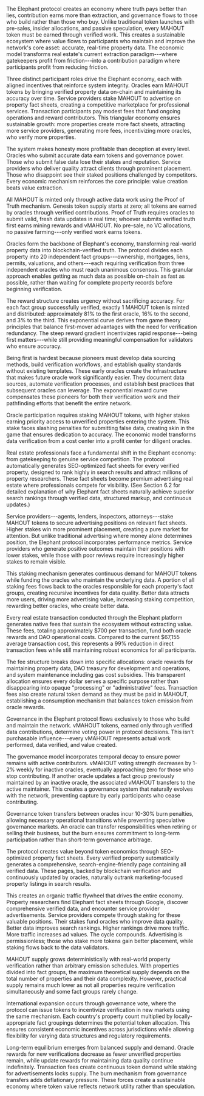 
The Elephant protocol creates an economy where truth pays better than lies, contribution earns more than extraction, and governance flows to those who build rather than those who buy. Unlike traditional token launches with pre-sales, insider allocations, and passive speculation, every MAHOUT token must be earned through verified work. This creates a sustainable ecosystem where value flows to participants who maintain and improve the network's core asset: accurate, real-time property data. The economic model transforms real estate's current extraction paradigm---where gatekeepers profit from friction---into a contribution paradigm where participants profit from reducing friction.


Three distinct participant roles drive the Elephant economy, each with aligned incentives that reinforce system integrity. Oracles earn MAHOUT tokens by bringing verified property data on-chain and maintaining its accuracy over time. Service providers stake MAHOUT to advertise on property fact sheets, creating a competitive marketplace for professional services. Transaction participants pay modest fees that fund ongoing operations and reward contributors. This triangular economy ensures sustainable growth: more properties create more fact sheets, attracting more service providers, generating more fees, incentivizing more oracles, who verify more properties.

The system makes honesty more profitable than deception at every level. Oracles who submit accurate data earn tokens and governance power. Those who submit false data lose their stakes and reputation. Service providers who deliver quality attract clients through prominent placement. Those who disappoint see their staked positions challenged by competitors. Every economic mechanism reinforces the core principle: value creation beats value extraction.

All MAHOUT is minted only through active data work using the Proof of Truth mechanism. Genesis token supply starts at zero; all tokens are earned by oracles through verified contributions. Proof of Truth requires oracles to submit valid, fresh data updates in real time; whoever submits verified truth first earns mining rewards and vMAHOUT. No pre-sale, no VC allocations, no passive farming---only verified work earns tokens.


Oracles form the backbone of Elephant's economy, transforming real-world property data into blockchain-verified truth. The protocol divides each property into 20 independent fact groups---ownership, mortgages, liens, permits, valuations, and others---each requiring verification from three independent oracles who must reach unanimous consensus. This granular approach enables getting as much data as possible on-chain as fast as possible, rather than waiting for complete property records before beginning verification.

The reward structure creates urgency without sacrificing accuracy. For each fact group successfully verified, exactly 1 MAHOUT token is minted and distributed: approximately 81% to the first oracle, 16% to the second, and 3% to the third. This exponential curve derives from game theory principles that balance first-mover advantages with the need for verification redundancy. The steep reward gradient incentivizes rapid response---being first matters---while still providing meaningful compensation for validators who ensure accuracy.

Being first is hardest because pioneers must develop data sourcing methods, build verification workflows, and establish quality standards without existing templates. These early oracles create the infrastructure that makes future oracle work significantly easier. They document data sources, automate verification processes, and establish best practices that subsequent oracles can leverage. The exponential reward curve compensates these pioneers for both their verification work and their pathfinding efforts that benefit the entire network.

Oracle participation requires staking MAHOUT tokens, with higher stakes earning priority access to unverified properties entering the system. This stake faces slashing penalties for submitting false data, creating skin in the game that ensures dedication to accuracy. The economic model transforms data verification from a cost center into a profit center for diligent oracles.


Real estate professionals face a fundamental shift in the Elephant economy: from gatekeeping to genuine service competition. The protocol automatically generates SEO-optimized fact sheets for every verified property, designed to rank highly in search results and attract millions of property researchers. These fact sheets become premium advertising real estate where professionals compete for visibility. (See Section 6.2 for detailed explanation of why Elephant fact sheets naturally achieve superior search rankings through verified data, structured markup, and continuous updates.)

Service providers---agents, lenders, inspectors, attorneys---stake MAHOUT tokens to secure advertising positions on relevant fact sheets. Higher stakes win more prominent placement, creating a pure market for attention. But unlike traditional advertising where money alone determines position, the Elephant protocol incorporates performance metrics. Service providers who generate positive outcomes maintain their positions with lower stakes, while those with poor reviews require increasingly higher stakes to remain visible.

This staking mechanism generates continuous demand for MAHOUT tokens while funding the oracles who maintain the underlying data. A portion of all staking fees flows back to the oracles responsible for each property's fact groups, creating recursive incentives for data quality. Better data attracts more users, driving more advertising value, increasing staking competition, rewarding better oracles, who create better data.


Every real estate transaction conducted through the Elephant platform generates native fees that sustain the ecosystem without extracting value. These fees, totaling approximately \$700 per transaction, fund both oracle rewards and DAO operational costs. Compared to the current \$67,155 average transaction cost, this represents a 99% reduction in direct transaction fees while still maintaining robust economics for all participants.

The fee structure breaks down into specific allocations: oracle rewards for maintaining property data, DAO treasury for development and operations, and system maintenance including gas cost subsidies. This transparent allocation ensures every dollar serves a specific purpose rather than disappearing into opaque \"processing\" or \"administrative\" fees. Transaction fees also create natural token demand as they must be paid in MAHOUT, establishing a consumption mechanism that balances token emission from oracle rewards.


Governance in the Elephant protocol flows exclusively to those who build and maintain the network. vMAHOUT tokens, earned only through verified data contributions, determine voting power in protocol decisions. This isn't purchasable influence---every vMAHOUT represents actual work performed, data verified, and value created.

The governance model incorporates temporal decay to ensure power remains with active contributors. vMAHOUT voting strength decreases by 1-2% weekly for inactive oracles, eventually approaching zero for those who stop contributing. If another oracle updates a fact group previously maintained by an inactive oracle, the associated vMAHOUT transfers to the active maintainer. This creates a governance system that naturally evolves with the network, preventing capture by early participants who cease contributing.

Governance token transfers between oracles incur 10-30% burn penalties, allowing necessary operational transitions while preventing speculative governance markets. An oracle can transfer responsibilities when retiring or selling their business, but the burn ensures commitment to long-term participation rather than short-term governance arbitrage.


The protocol creates value beyond token economics through SEO-optimized property fact sheets. Every verified property automatically generates a comprehensive, search-engine-friendly page containing all verified data. These pages, backed by blockchain verification and continuously updated by oracles, naturally outrank marketing-focused property listings in search results.

This creates an organic traffic flywheel that drives the entire economy. Property researchers find Elephant fact sheets through Google, discover comprehensive verified data, and encounter service provider advertisements. Service providers compete through staking for these valuable positions. Their stakes fund oracles who improve data quality. Better data improves search rankings. Higher rankings drive more traffic. More traffic increases ad values. The cycle compounds. Advertising is permissionless; those who stake more tokens gain better placement, while staking flows back to the data validators.


MAHOUT supply grows deterministically with real-world property verification rather than arbitrary emission schedules. With properties divided into fact groups, the maximum theoretical supply depends on the total number of properties and their data complexity. However, practical supply remains much lower as not all properties require verification simultaneously and some fact groups rarely change.

International expansion occurs through governance vote, where the protocol can issue tokens to incentivize verification in new markets using the same mechanism. Each country's property count multiplied by locally-appropriate fact groupings determines the potential token allocation. This ensures consistent economic incentives across jurisdictions while allowing flexibility for varying data structures and regulatory requirements.

Long-term equilibrium emerges from balanced supply and demand. Oracle rewards for new verifications decrease as fewer unverified properties remain, while update rewards for maintaining data quality continue indefinitely. Transaction fees create continuous token demand while staking for advertisements locks supply. The burn mechanism from governance transfers adds deflationary pressure. These forces create a sustainable economy where token value reflects network utility rather than speculation.
